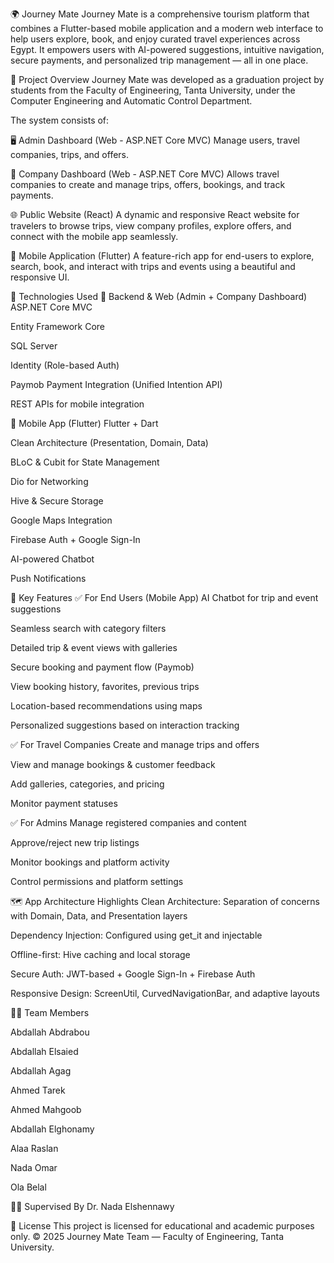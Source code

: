 🌍 Journey Mate
Journey Mate is a comprehensive tourism platform that combines a Flutter-based mobile application and a modern web interface to help users explore, book, and enjoy curated travel experiences across Egypt. It empowers users with AI-powered suggestions, intuitive navigation, secure payments, and personalized trip management — all in one place.

🚀 Project Overview
Journey Mate was developed as a graduation project by students from the Faculty of Engineering, Tanta University, under the Computer Engineering and Automatic Control Department.

The system consists of:

🖥️ Admin Dashboard (Web - ASP.NET Core MVC)
Manage users, travel companies, trips, and offers.

🏢 Company Dashboard (Web - ASP.NET Core MVC)
Allows travel companies to create and manage trips, offers, bookings, and track payments.

🌐 Public Website (React)
A dynamic and responsive React website for travelers to browse trips, view company profiles, explore offers, and connect with the mobile app seamlessly.

📱 Mobile Application (Flutter)
A feature-rich app for end-users to explore, search, book, and interact with trips and events using a beautiful and responsive UI.

🧱 Technologies Used
🔧 Backend & Web (Admin + Company Dashboard)
ASP.NET Core MVC

Entity Framework Core

SQL Server

Identity (Role-based Auth)

Paymob Payment Integration (Unified Intention API)

REST APIs for mobile integration

📱 Mobile App (Flutter)
Flutter + Dart

Clean Architecture (Presentation, Domain, Data)

BLoC & Cubit for State Management

Dio for Networking

Hive & Secure Storage

Google Maps Integration

Firebase Auth + Google Sign-In

AI-powered Chatbot

Push Notifications

🧠 Key Features
✅ For End Users (Mobile App)
AI Chatbot for trip and event suggestions

Seamless search with category filters

Detailed trip & event views with galleries

Secure booking and payment flow (Paymob)

View booking history, favorites, previous trips

Location-based recommendations using maps

Personalized suggestions based on interaction tracking

✅ For Travel Companies
Create and manage trips and offers

View and manage bookings & customer feedback

Add galleries, categories, and pricing

Monitor payment statuses

✅ For Admins
Manage registered companies and content

Approve/reject new trip listings

Monitor bookings and platform activity

Control permissions and platform settings

🗺️ App Architecture Highlights
Clean Architecture: Separation of concerns with Domain, Data, and Presentation layers

Dependency Injection: Configured using get_it and injectable

Offline-first: Hive caching and local storage

Secure Auth: JWT-based + Google Sign-In + Firebase Auth

Responsive Design: ScreenUtil, CurvedNavigationBar, and adaptive layouts

👩‍💻 Team Members

Abdallah Abdrabou

Abdallah Elsaied

Abdallah Agag

Ahmed Tarek

Ahmed Mahgoob

Abdallah Elghonamy

Alaa Raslan

Nada Omar

Ola Belal

👩‍🏫 Supervised By
Dr. Nada Elshennawy


🔐 License
This project is licensed for educational and academic purposes only.
© 2025 Journey Mate Team — Faculty of Engineering, Tanta University.
